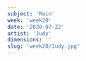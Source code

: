 ```yaml
---
subject: 'Rain'
week: 'week20'
date: '2020-07-22'
artist: 'Judy'
dimensions: ''
slug: 'week20/Judy.jpg'
---
```

